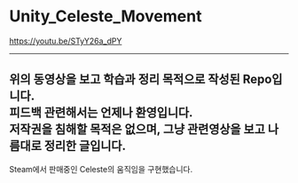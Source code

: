 # Unity_Celeste_Movement
https://youtu.be/STyY26a_dPY

--------------------------------------------
위의 동영상을 보고 학습과 정리 목적으로 작성된 Repo입니다.   
피드백 관련해서는 언제나 환영입니다.  
저작권을 침해할 목적은 없으며, 그냥 관련영상을 보고 나름대로 정리한 글입니다.
--------------------------------------------

Steam에서 판매중인 Celeste의 움직임을 구현했습니다.
